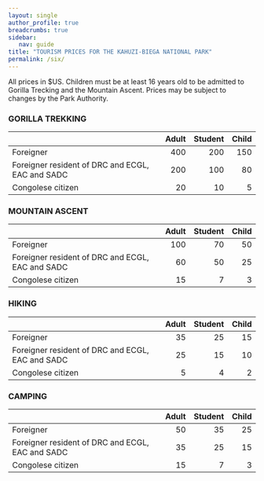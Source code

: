 ```yaml
---
layout: single
author_profile: true
breadcrumbs: true
sidebar:
   nav: guide
title: "TOURISM PRICES FOR THE KAHUZI-BIEGA NATIONAL PARK"
permalink: /six/
---
```


All prices in $US.
Children must be at least 16 years old to be admitted to Gorilla Trecking and the Mountain Ascent. 
Prices may be subject to changes by the Park Authority.  

### GORILLA TREKKING

|          | Adult           | Student  |  Child
| :---------- |----------:| ---------:| --------: 
| Foreigner     | 400       | 200 |  150
| Foreigner resident of DRC and ECGL, EAC and SADC | 200 | 100 | 80
| Congolese citizen | 20  |    10 | 5

### MOUNTAIN ASCENT

|          | Adult           | Student  |  Child
| :---------- |----------:| ---------:| --------: 
| Foreigner     | 100       | 70 |  50
| Foreigner resident of DRC and ECGL, EAC and SADC | 60 | 50 | 25
| Congolese citizen | 15  |  7 | 3


### HIKING

|          | Adult           | Student  |  Child
| :---------- |----------:| ---------:| --------: 
| Foreigner     | 35       | 25 |  15
| Foreigner resident of DRC and ECGL, EAC and SADC | 25 | 15 | 10
| Congolese citizen | 5  |    4 | 2


### CAMPING

|          | Adult           | Student  |  Child
| :---------- |----------:| ---------:| --------: 
| Foreigner     | 50       | 35 |  25
| Foreigner resident of DRC and ECGL, EAC and SADC | 35 | 25 | 15
| Congolese citizen | 15  |   7 | 3



<!---
This is page No. 6


and more text

<figure class="half">
    <a href="../assets/images/image6.jpg"><img src="../assets/images/image6.jpg"></a>
    <a href="../assets/images/image7.jpg"><img src="../assets/images/image7.jpg"></a>
    <figcaption>Two pictures
    of the same gorilla, from the left and from the right.</figcaption>
</figure>

-->